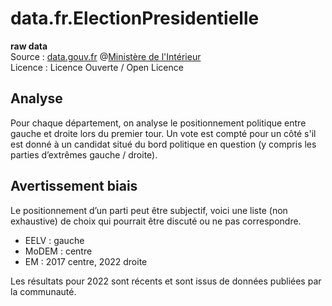 # data.fr.ElectionPresidentielle

**raw data**  
Source : [data.gouv.fr](https://www.data.gouv.fr/) @[Ministère de l'Intérieur](https://www.data.gouv.fr/fr/organizations/ministere-de-l-interieur/)  
Licence : Licence Ouverte / Open Licence  

## Analyse
Pour chaque département, on analyse le positionnement politique entre gauche et droite lors du premier tour.
Un vote est compté pour un côté s'il est donné à un candidat situé du bord politique en question (y compris les parties d’extrêmes gauche / droite).

## Avertissement biais

Le positionnement d’un parti peut être subjectif, voici une liste (non exhaustive) de choix qui pourrait être discuté ou ne pas correspondre.
* EELV : gauche
* MoDEM : centre
* EM : 2017 centre, 2022 droite

Les résultats pour 2022 sont récents et sont issus de données publiées par la communauté.
